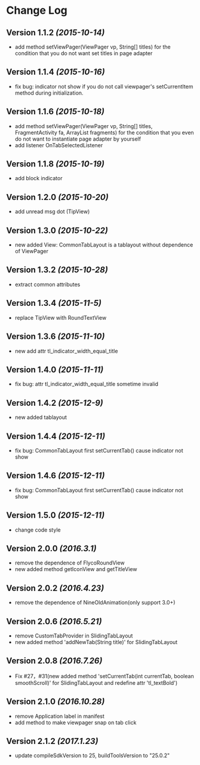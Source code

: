 # Change Log
Version 1.1.2 *(2015-10-14)*
----------------------------
* add method setViewPager(ViewPager vp, String[] titles)  for the condition that you do not want set titles in page adapter 

Version 1.1.4 *(2015-10-16)*
----------------------------
* fix bug: indicator not show if you do not call viewpager's setCurrentItem method during initialization.

Version 1.1.6 *(2015-10-18)*
----------------------------
* add method setViewPager(ViewPager vp, String[] titles, FragmentActivity fa, ArrayList<Fragment> fragments)
  for the condition that you even do not want to instantiate page adapter by yourself
* add listener OnTabSelectedListener

Version 1.1.8 *(2015-10-19)*
----------------------------
* add block indicator

Version 1.2.0 *(2015-10-20)*
----------------------------
* add unread msg dot (TipView)

Version 1.3.0 *(2015-10-22)*
----------------------------
* new added View: CommonTabLayout is a tablayout without dependence of ViewPager

Version 1.3.2 *(2015-10-28)*
----------------------------
* extract common attributes

Version 1.3.4 *(2015-11-5)*
----------------------------
* replace TipView with RoundTextView

Version 1.3.6 *(2015-11-10)*
----------------------------
* new add attr tl_indicator_width_equal_title

Version 1.4.0 *(2015-11-11)*
----------------------------
* fix bug: attr tl_indicator_width_equal_title sometime invalid

Version 1.4.2 *(2015-12-9)*
----------------------------
* new added tablayout

Version 1.4.4 *(2015-12-11)*
----------------------------
* fix bug: CommonTabLayout first setCurrentTab() cause indicator not show

Version 1.4.6 *(2015-12-11)*
----------------------------
* fix bug: CommonTabLayout first setCurrentTab() cause indicator not show

Version 1.5.0 *(2015-12-11)*
----------------------------
* change code style

Version 2.0.0 *(2016.3.1)*
----------------------------
* remove the dependence of FlycoRoundView
* new added method getIconView and getTitleView

Version 2.0.2 *(2016.4.23)*
----------------------------
* remove the dependence of NineOldAnimation(only support 3.0+)

Version 2.0.6 *(2016.5.21)*
----------------------------
* remove CustomTabProvider in SlidingTabLayout
* new added method 'addNewTab(String title)' for SlidingTabLayout

Version 2.0.8 *(2016.7.26)*
---------------------------
* Fix #27，#31(new added method 'setCurrentTab(int currentTab, boolean smoothScroll)' for SlidingTabLayout and redefine attr 'tl_textBold')

Version 2.1.0 *(2016.10.28)*
----------------------------
* remove Application label in manifest
* add method to make viewpager snap on tab click

Version 2.1.2 *(2017.1.23)*
----------------------------
* update compileSdkVersion to 25, buildToolsVersion to "25.0.2"


